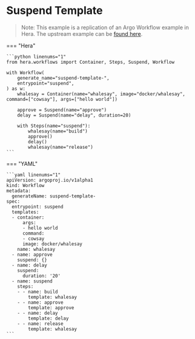 # Suspend Template

> Note: This example is a replication of an Argo Workflow example in Hera. The upstream example can be [found here](https://github.com/argoproj/argo-workflows/blob/master/examples/suspend-template.yaml).




=== "Hera"

    ```python linenums="1"
    from hera.workflows import Container, Steps, Suspend, Workflow

    with Workflow(
        generate_name="suspend-template-",
        entrypoint="suspend",
    ) as w:
        whalesay = Container(name="whalesay", image="docker/whalesay", command=["cowsay"], args=["hello world"])

        approve = Suspend(name="approve")
        delay = Suspend(name="delay", duration=20)

        with Steps(name="suspend"):
            whalesay(name="build")
            approve()
            delay()
            whalesay(name="release")
    ```

=== "YAML"

    ```yaml linenums="1"
    apiVersion: argoproj.io/v1alpha1
    kind: Workflow
    metadata:
      generateName: suspend-template-
    spec:
      entrypoint: suspend
      templates:
      - container:
          args:
          - hello world
          command:
          - cowsay
          image: docker/whalesay
        name: whalesay
      - name: approve
        suspend: {}
      - name: delay
        suspend:
          duration: '20'
      - name: suspend
        steps:
        - - name: build
            template: whalesay
        - - name: approve
            template: approve
        - - name: delay
            template: delay
        - - name: release
            template: whalesay
    ```

